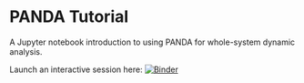 PANDA Tutorial
======

A Jupyter notebook introduction to using PANDA for whole-system dynamic analysis.


Launch an interactive session here: [![Binder](https://mybinder.org/badge_logo.svg)](https://mybinder.org/v2/gh/andrewfasano/panda-tutorial/main?filepath=intro.ipynb)
